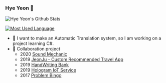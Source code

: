 ### Hye Yeon :frog:

![Hye Yeon's Github Stats](https://github-readme-stats.vercel.app/api?username=chlgpdus921&show_icons=true&bg_color=45,F9ADBD,F68290,E99F9F,D16593&title_color=ffffff&icon_color=B1298D)

[![Most Used Language](https://github-readme-stats.vercel.app/api/top-langs/?username=chlgpdus921&layout=compact&theme=buefy&hide=python,Scss,html,powershell&title_color=000000&langs_count=8)](https://github.com/anuraghazra/github-readme-stats)

- 🌱 I want to make an Automatic Translation system, so I am working on a project learning C#.
- 👯 Collaboration project 
  - 2020 [Sound Mechanic](https://github.com/chlgpdus921/Sound-mechanic)
  - 2019 [JeonJu - Custom Recommended Travel App](https://github.com/JeonJuApp)
  - 2019 [HandWriting Bank](https://github.com/mobile-termproject/HandWriting_Bank)
  - 2019 [Hologram IoT Service](https://github.com/Hologram-IoT-Service)
  - 2017 [Problem Bingo](https://github.com/ProblemBingo)

<!--
**chlgpdus921/chlgpdus921** is a ✨ _special_ ✨ repository because its `README.md` (this file) appears on your GitHub profile.

Here are some ideas to get you started:
- 🔭 I’m currently working on ...
- 🌱 I’m currently learning ...
- 👯 I’m looking to collaborate on ...
- 🤔 I’m looking for help with ...
- 💬 Ask me about ...
- 📫 How to reach me: ...
- 😄 Pronouns: ... 
- ⚡ Fun fact: ...
-->


